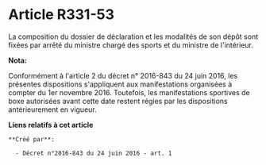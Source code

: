 # Article R331-53

La composition du dossier de déclaration et les modalités de son dépôt sont fixées par arrêté du ministre chargé des sports
et du ministre de l'intérieur.

**Nota:**

Conformément à l'article 2 du décret n° 2016-843 du 24 juin 2016, les présentes dispositions s'appliquent aux manifestations
organisées à compter du 1er novembre 2016. Toutefois, les manifestations sportives de boxe autorisées avant cette date
restent régies par les dispositions antérieurement en vigueur.

**Liens relatifs à cet article**

	**Créé par**:

	  - Décret n°2016-843 du 24 juin 2016 - art. 1
